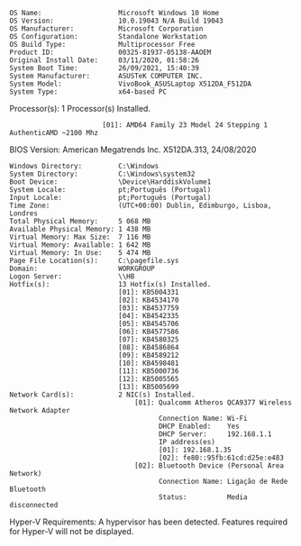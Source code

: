     OS Name:                   Microsoft Windows 10 Home
    OS Version:                10.0.19043 N/A Build 19043
    OS Manufacturer:           Microsoft Corporation
    OS Configuration:          Standalone Workstation
    OS Build Type:             Multiprocessor Free
    Product ID:                00325-81937-05138-AAOEM
    Original Install Date:     03/11/2020, 01:58:26
    System Boot Time:          26/09/2021, 15:40:39
    System Manufacturer:       ASUSTeK COMPUTER INC.
    System Model:              VivoBook_ASUSLaptop X512DA_F512DA
    System Type:               x64-based PC
  
  Processor(s):              1 Processor(s) Installed.

                           [01]: AMD64 Family 23 Model 24 Stepping 1 AuthenticAMD ~2100 Mhz
BIOS Version:              American Megatrends Inc. X512DA.313, 24/08/2020

    Windows Directory:         C:\Windows
    System Directory:          C:\Windows\system32
    Boot Device:               \Device\HarddiskVolume1
    System Locale:             pt;Português (Portugal)
    Input Locale:              pt;Português (Portugal)
    Time Zone:                 (UTC+00:00) Dublin, Edimburgo, Lisboa, Londres
    Total Physical Memory:     5 068 MB
    Available Physical Memory: 1 438 MB
    Virtual Memory: Max Size:  7 116 MB
    Virtual Memory: Available: 1 642 MB
    Virtual Memory: In Use:    5 474 MB
    Page File Location(s):     C:\pagefile.sys
    Domain:                    WORKGROUP
    Logon Server:              \\HB
    Hotfix(s):                 13 Hotfix(s) Installed.
                               [01]: KB5004331
                               [02]: KB4534170
                               [03]: KB4537759
                               [04]: KB4542335
                               [05]: KB4545706
                               [06]: KB4577586
                               [07]: KB4580325
                               [08]: KB4586864
                               [09]: KB4589212
                               [10]: KB4598481
                               [11]: KB5000736
                               [12]: KB5005565
                               [13]: KB5005699
    Network Card(s):           2 NIC(s) Installed.
                                   [01]: Qualcomm Atheros QCA9377 Wireless Network Adapter
                                         Connection Name: Wi-Fi
                                         DHCP Enabled:    Yes
                                         DHCP Server:     192.168.1.1
                                         IP address(es)
                                         [01]: 192.168.1.35
                                         [02]: fe80::95fb:61cd:d25e:e483
                                   [02]: Bluetooth Device (Personal Area Network)
                                         Connection Name: Ligação de Rede Bluetooth
                                         Status:          Media disconnected
Hyper-V Requirements:      A hypervisor has been detected. Features required for Hyper-V will not be displayed.
